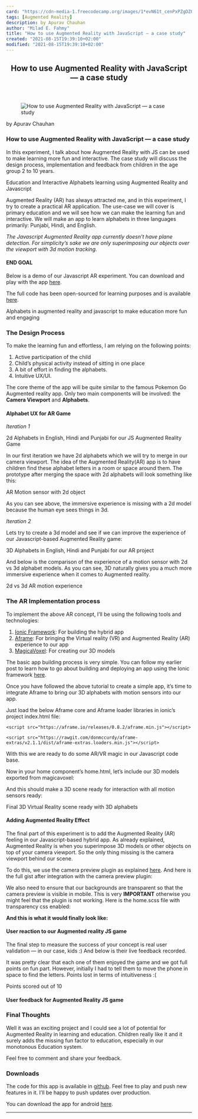 ```yaml
---
card: "https://cdn-media-1.freecodecamp.org/images/1*evN61t_cenPxPZgDZOB2Mw.png"
tags: [Augmented Reality]
description: by Apurav Chauhan
author: "Milad E. Fahmy"
title: "How to use Augmented Reality with JavaScript — a case study"
created: "2021-08-15T19:39:10+02:00"
modified: "2021-08-15T19:39:10+02:00"
---
```

<div class="site-wrapper">
<main id="site-main" class="site-main outer">
<div class="inner">
<article class="post-full post tag-augmented-reality tag-javascript tag-virtual-reality tag-ar tag-tech ">
<header class="post-full-header">
<h1 class="post-full-title">How to use Augmented Reality with JavaScript — a case study</h1>
</header>
<figure class="post-full-image">
<picture>
<source media="(max-width: 700px)" sizes="1px" srcset="data:image/gif;base64,R0lGODlhAQABAIAAAAAAAP///yH5BAEAAAAALAAAAAABAAEAAAIBRAA7 1w">
<source media="(min-width: 701px)" sizes="(max-width: 800px) 400px,
(max-width: 1170px) 700px,
1400px" srcset="https://cdn-media-1.freecodecamp.org/images/1*evN61t_cenPxPZgDZOB2Mw.png 300w,
https://cdn-media-1.freecodecamp.org/images/1*evN61t_cenPxPZgDZOB2Mw.png 600w,
https://cdn-media-1.freecodecamp.org/images/1*evN61t_cenPxPZgDZOB2Mw.png 1000w,
https://cdn-media-1.freecodecamp.org/images/1*evN61t_cenPxPZgDZOB2Mw.png 2000w">
<img onerror="this.style.display='none'" src="https://cdn-media-1.freecodecamp.org/images/1*evN61t_cenPxPZgDZOB2Mw.png" alt="How to use Augmented Reality with JavaScript — a case study">
</picture>
</figure>
<section class="post-full-content">
<div class="post-content medium-migrated-article">
<p>by Apurav Chauhan</p>
<h1 id="how-to-use-augmented-reality-with-javascript-a-case-study">How to use Augmented Reality with JavaScript — a case study</h1>
<p>In this experiment, I talk about how Augmented Reality with JS can be used to make learning more fun and interactive. The case study will discuss the design process, implementation and feedback from children in the age group 2 to 10 years.</p>
<figcaption>Education and Interactive Alphabets learning using Augmented Reality and Javascript</figcaption>
</figure>
<p>Augmented Reality (AR) has always attracted me, and in this experiment, I try to create a practical AR application. The use-case we will cover is primary education and we will see how we can make the learning fun and interactive. We will make an app to learn alphabets in three languages primarily: Punjabi, Hindi, and English.</p>
<p><em>The Javascript Augmented Reality app currently doesn’t have plane detection. For simplicity’s sake we are only superimposing our objects over the viewport with 3d motion tracking.</em></p>
<h4 id="end-goal">END GOAL</h4>
<p>Below is a demo of our Javascript AR experiment. You can download and play with the app <a href="https://play.google.com/store/apps/details?id=com.webilm.games.arlearning&amp;hl=en" rel="noopener">here</a>.</p>
<p>The full code has been open-sourced for learning purposes and is available <a href="https://github.com/apuravchauhan/augmented-reality-javascript" rel="noopener">here</a>.</p>
<figcaption>Alphabets in augmented reality and javascript to make education more fun and engaging</figcaption>
</figure>
<h3 id="the-design-process">The Design Process</h3>
<p>To make the learning fun and effortless, I am relying on the following points:</p>
<ol>
<li>Active participation of the child</li>
<li>Child’s physical activity instead of sitting in one place</li>
<li>A bit of effort in finding the alphabets.</li>
<li>Intuitive UX/UI.</li>
</ol>
<p>The core theme of the app will be quite similar to the famous Pokemon Go Augmented reality app. Only two main components will be involved: the <strong>Camera Viewport</strong> and <strong>Alphabets</strong>.</p>
<h4 id="alphabet-ux-for-ar-game">Alphabet UX for AR Game</h4>
<p><em>Iteration 1</em></p>
<figcaption>2d Alphabets in English, Hindi and Punjabi for our JS Augmented Reality Game</figcaption>
</figure>
<p>In our first iteration we have 2d alphabets which we will try to merge in our camera viewport. The idea of the Augmented Reality(AR) app is to have children find these alphabet letters in a room or space around them. The prototype after merging the space with 2d alphabets will look something like this:</p>
<figcaption>AR Motion sensor with 2d object</figcaption>
</figure>
<p>As you can see above, the immersive experience is missing with a 2d model because the human eye sees things in 3d.</p>
<p><em>Iteration 2</em></p>
<p>Lets try to create a 3d model and see if we can improve the experience of our Javascript-based Augmented Reality game:</p>
<figcaption>3D Alphabets in English, Hindi and Punjabi for our AR project</figcaption>
</figure>
<p>And below is the comparison of the experience of a motion sensor with 2d vs 3d alphabet models. As you can see, 3D naturally gives you a much more immersive experience when it comes to Augmented reality.</p>
<figcaption>2d vs 3d AR motion experience</figcaption>
</figure>
<h3 id="the-ar-implementation-process">The AR Implementation process</h3>
<p>To implement the above AR concept, I’ll be using the following tools and technologies:</p>
<ol>
<li><a href="https://ionicframework.com" rel="noopener">Ionic Framework</a>: For building the hybrid app</li>
<li><a href="https://aframe.io/" rel="noopener">Aframe</a>: For bringing the Virtual reality (VR) and Augmented Reality (AR) experience to our app</li>
<li><a href="https://ephtracy.github.io/" rel="noopener">MagicaVoxel</a>: For creating our 3D models</li>
</ol>
<p>The basic app building process is very simple. You can follow my earlier post to learn how to go about building and deploying an app using the Ionic framework <a href="https://codeburst.io/part-1-simple-ionic-tutorial-from-scratch-from-0-to-live-app-9a79db510a90" rel="noopener">here</a>.</p>
<p>Once you have followed the above tutorial to create a simple app, it’s time to integrate Aframe to bring our 3D alphabets with motion sensors into our app.</p>
<p>Just load the below Aframe core and Aframe loader libraries in ionic’s project index.html file:</p><pre><code>&lt;script src="https://aframe.io/releases/0.8.2/aframe.min.js"&gt;&lt;/script&gt;</code></pre><pre><code>&lt;script src="https://rawgit.com/donmccurdy/aframe-extras/v2.1.1/dist/aframe-extras.loaders.min.js"&gt;&lt;/script&gt;</code></pre>
<p>With this we are ready to do some AR/VR magic in our Javascript code base.</p>
<p>Now in your home component’s home.html, let’s include our 3D models exported from magicavoxel:</p>
<p>And this should make a 3D scene ready for interaction with all motion sensors ready:</p>
<figcaption>Final 3D Virtual Reality scene ready with 3D alphabets</figcaption>
</figure>
<h4 id="adding-augmented-reality-effect">Adding Augmented Reality Effect</h4>
<p>The final part of this experiment is to add the Augmented Reality (AR) feeling in our Javascript-based hybrid app. As already explained, Augmented Reality is when you superimpose 3D models or other objects on top of your camera viewport. So the only thing missing is the camera viewport behind our scene.</p>
<p>To do this, we use the camera preview plugin as explained <a href="https://ionicframework.com/docs/native/camera-preview/" rel="noopener">here</a>. And here is the full gist after integration with the camera preview plugin:</p>
<p>We also need to ensure that our backgrounds are transparent so that the camera preview is visible in mobile. This is very <strong>IMPORTANT</strong> otherwise you might feel that the plugin is not working. Here is the home.scss file with transparency css enabled:</p>
<p><strong>And this is what it would finally look like:</strong></p>
<h4 id="user-reaction-to-our-augmented-reality-js-game">User reaction to our Augmented reality JS game</h4>
<p>The final step to measure the success of your concept is real user validation — in our case, kids :) And below is their live feedback recorded.</p>
<p>It was pretty clear that each one of them enjoyed the game and we got full points on fun part. However, initially I had to tell them to move the phone in space to find the letters. Points lost in terms of intuitiveness :(</p>
<figcaption>Points scored out of 10</figcaption>
</figure>
<h4 id="user-feedback-for-augmented-reality-js-game">User feedback for Augmented Reality JS game</h4>
<h3 id="final-thoughts">Final Thoughts</h3>
<p>Well it was an exciting project and I could see a lot of potential for Augmented Reality in learning and education. Children really like it and it surely adds the missing fun factor to education, especially in our monotonous Education system.</p>
<p>Feel free to comment and share your feedback.</p>
<h3 id="downloads">Downloads</h3>
<p>The code for this app is available in <a href="https://github.com/apuravchauhan/augmented-reality-javascript" rel="noopener">github</a>. Feel free to play and push new features in it. I’ll be happy to push updates over production.</p>
<p>You can download the app for android <a href="https://play.google.com/store/apps/details?id=com.webilm.games.arlearning&amp;hl=en" rel="noopener">here</a>.</p>
</div>
<hr>
</section>
</article>
</div>
</main>
</div>
<!-- Google Tag Manager (noscript) -->
<!-- End Google Tag Manager (noscript) -->
